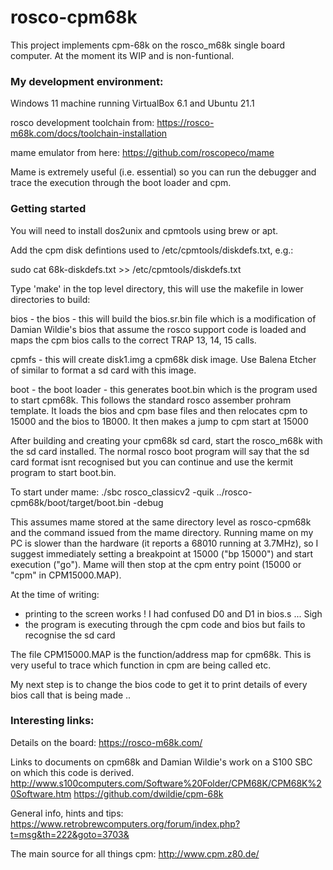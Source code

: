 # rosco-cpm68k

This project implements cpm-68k on the rosco_m68k single board computer.  At the moment its WIP and is non-funtional.

### My development environment:
Windows 11 machine running VirtualBox 6.1 and Ubuntu 21.1

rosco development toolchain from: https://rosco-m68k.com/docs/toolchain-installation

mame emulator from here: https://github.com/roscopeco/mame

Mame is extremely useful (i.e. essential) so you can run the debugger and trace the execution through the boot loader and cpm.


### Getting started
You will need to install dos2unix and cpmtools using brew or apt.

Add the cpm disk defintions used to /etc/cpmtools/diskdefs.txt, e.g.:

sudo cat 68k-diskdefs.txt >> /etc/cpmtools/diskdefs.txt



Type 'make' in the top level directory, this will use the makefile in lower directories to build:

bios - the bios - this will build the bios.sr.bin file which is a modification of Damian Wildie's bios that assume the rosco support code is loaded and maps the cpm bios calls to the correct TRAP 13, 14, 15 calls.

cpmfs - this will create disk1.img a cpm68k disk image.  Use Balena Etcher of similar to format a sd card with this image.

boot - the boot loader - this generates boot.bin which is the program used to start cpm68k.  This follows the standard rosco assember prohram template.  It loads the bios and cpm base files and then relocates cpm to 15000 and the bios to 1B000.  It then makes a jump to cpm start at 15000

After building and creating your cpm68k sd card, start the rosco_m68k with the sd card installed.  The normal rosco boot program will say that the sd card format isnt recognised but you can continue and use the kermit program to start boot.bin.

To start under mame: ./sbc rosco_classicv2 -quik ../rosco-cpm68k/boot/target/boot.bin -debug

This assumes mame stored at the same directory level as rosco-cpm68k and the command issued from the mame directory. Running mame on my PC is slower than the hardware (it reports a 68010 running at 3.7MHz), so I suggest immediately setting a breakpoint at 15000 ("bp 15000") and start execution ("go").  Mame will then stop at the cpm entry point (15000 or "cpm" in CPM15000.MAP).

At the time of writing:
- printing to the screen works !  I had confused D0 and D1 in bios.s ... Sigh
- the program is executing through the cpm code and bios but fails to recognise the sd card

The file CPM15000.MAP is the function/address map for cpm68k.  This is very useful to trace which function in cpm are being called etc.


My next step is to change the bios code to get it to print details of every bios call that is being made ..

### Interesting links:

Details on the board:
https://rosco-m68k.com/

Links to documents on cpm68k and Damian Wildie's work on a S100 SBC on which this code is derived.
http://www.s100computers.com/Software%20Folder/CPM68K/CPM68K%20Software.htm
https://github.com/dwildie/cpm-68k

General info, hints and tips:
https://www.retrobrewcomputers.org/forum/index.php?t=msg&th=222&goto=3703&

The main source for all things cpm:
http://www.cpm.z80.de/
